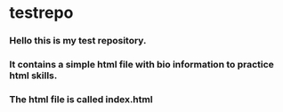 # testrepo 
### Hello this is my test repository. 
### It contains a simple html file with bio information to practice html skills.
### The html file is called index.html